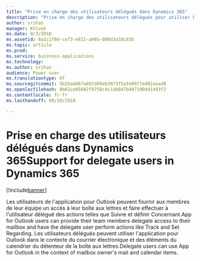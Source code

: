 ```yaml
---
title: "Prise en charge des utilisateurs délégués dans Dynamics 365"
description: "Prise en charge des utilisateurs délégués pour utiliser Dynamics 365 App for Outlook"
author: srihas
manager: KVivek
ms.date: 9/3/2018
ms.assetid: 8a1c1f60-ce73-e811-a96b-000d3a18c83b
ms.topic: article
ms.prod: 
ms.service: business-applications
ms.technology: 
ms.author: srihas
audience: Power user
ms.translationtype: HT
ms.sourcegitcommit: 5b2badd67a697d89e63973f5afe0977e402aead0
ms.openlocfilehash: 8b61ce05602f8758c4c1ab847b407190dd1493f2
ms.contentlocale: fr-fr
ms.lasthandoff: 09/10/2018

---
```

# <a name="support-for-delegate-users-in-dynamics-365"></a><span data-ttu-id="6cca7-103">Prise en charge des utilisateurs délégués dans Dynamics 365</span><span class="sxs-lookup"><span data-stu-id="6cca7-103">Support for delegate users in Dynamics 365</span></span>


[!include[banner](../../includes/banner.md)]

<span data-ttu-id="6cca7-104">Les utilisateurs de l'application pour Outlook peuvent fournir aux membres de leur équipe un accès à leur boîte aux lettres et faire effectuer à l'utilisateur délégué des actions telles que Suivre et définir Concernant.</span><span class="sxs-lookup"><span data-stu-id="6cca7-104">App for Outlook users can provide their team members delegate access to their mailbox and have the delegate user perform actions like Track and Set Regarding.</span></span> <span data-ttu-id="6cca7-105">Les utilisateurs délégués peuvent utiliser l'application pour Outlook dans le contexte du courrier électronique et des éléments du calendrier du détenteur de la boîte aux lettres.</span><span class="sxs-lookup"><span data-stu-id="6cca7-105">Delegate users can use App for Outlook in the context of mailbox owner's mail and calendar items.</span></span>

